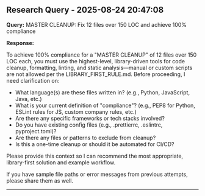 
## Research Query - 2025-08-24 20:47:08

**Query:** MASTER CLEANUP: Fix 12 files over 150 LOC and achieve 100% compliance

**Response:**

To achieve 100% compliance for a "MASTER CLEANUP" of 12 files over 150 LOC each, you must use the highest-level, library-driven tools for code cleanup, formatting, linting, and static analysis—manual or custom scripts are not allowed per the LIBRARY_FIRST_RULE.md. Before proceeding, I need clarification on:

- What language(s) are these files written in? (e.g., Python, JavaScript, Java, etc.)
- What is your current definition of "compliance"? (e.g., PEP8 for Python, ESLint rules for JS, custom company rules, etc.)
- Are there any specific frameworks or tech stacks involved?
- Do you have existing config files (e.g., .prettierrc, .eslintrc, pyproject.toml)?
- Are there any files or patterns to exclude from cleanup?
- Is this a one-time cleanup or should it be automated for CI/CD?

Please provide this context so I can recommend the most appropriate, library-first solution and example workflow. 

If you have sample file paths or error messages from previous attempts, please share them as well.

---
